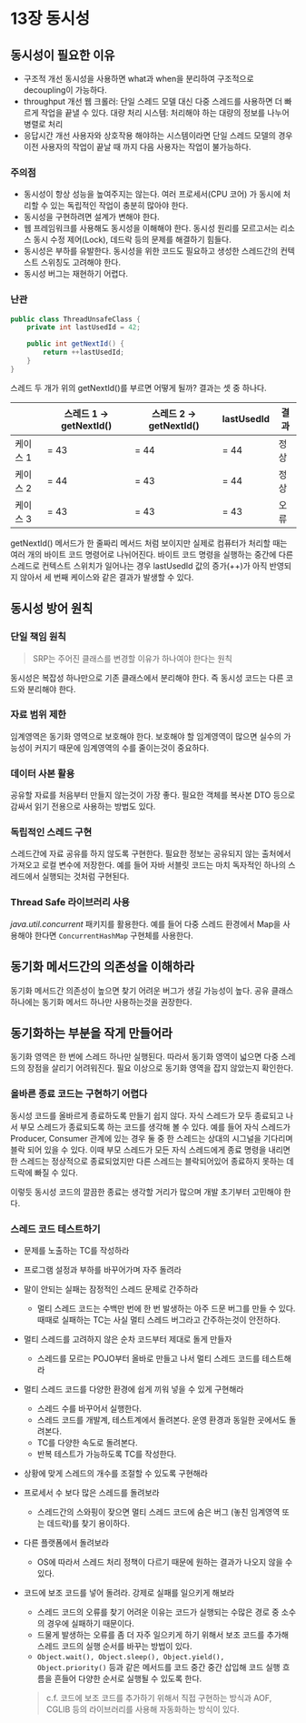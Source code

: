 # 13장 동시성

## 동시성이 필요한 이유

- 구조적 개선
동시성을 사용하면 what과 when을 분리하여 구조적으로 decoupling이 가능하다.
- throughput 개선
웹 크롤러: 단일 스레드 모델 대신 다중 스레드를 사용하면 더 빠르게 작업을 끝낼 수 있다.
대량 처리 시스템: 처리해야 하는 대량의 정보를 나누어 병렬로 처리
- 응답시간 개선
사용자와 상호작용 해야하는 시스템이라면 단일 스레드 모델의 경우 이전 사용자의 작업이 끝날 때 까지 다음 사용자는 작업이 불가능하다.

### 주의점

- 동시성이 항상 성능을 높여주지는 않는다.
여러 프로세서(CPU 코어) 가 동시에 처리할 수 있는 독립적인 작업이 충분히 많아야 한다.
- 동시성을 구현하려면 설계가 변해야 한다.
- 웹 프레임워크를 사용해도 동시성을 이해해야 한다.
동시성 원리를 모르고서는 리소스 동시 수정 제어(Lock), 데드락 등의 문제를 해결하기 힘들다.
- 동시성은 부하를 유발한다.
동시성을 위한 코드도 필요하고 생성한 스레드간의 컨텍스트 스위칭도 고려해야 한다.
- 동시성 버그는 재현하기 어렵다.

### 난관

```java
public class ThreadUnsafeClass {
    private int lastUsedId = 42;

    public int getNextId() {
        return ++lastUsedId;
    }
}
```

스레드 두 개가 위의 getNextId()를 부르면 어떻게 될까? 
결과는 셋 중 하나다.

|  | 스레드 1 → getNextId() | 스레드 2 → getNextId() | lastUsedId | 결과 |
| --- | --- | --- | --- | --- |
| 케이스 1 | = 43 | = 44 | = 44 | 정상 |
| 케이스 2 | = 44 | = 43 | = 44 | 정상 |
| 케이스 3 | = 43 | = 43  | = 43 | 오류 |

getNextId() 메서드가 한 줄짜리 메서드 처럼 보이지만 실제로 컴퓨터가 처리할 때는 여러 개의 바이트 코드 명령어로 나뉘어진다. 
바이트 코드 명령을 실행하는 중간에 다른 스레드로 컨텍스트 스위치가 일어나는 경우 lastUsedId 값의 증가(++)가 아직 반영되지 않아서 세 번째 케이스와 같은 결과가 발생할 수 있다.

## 동시성 방어 원칙

### 단일 책임 원칙

> SRP는 주어진 클래스를 변경할 이유가 하나여야 한다는 원칙
> 

동시성은 복잡성 하나만으로 기존 클래스에서 분리해야 한다. 즉 동시성 코드는 다른 코드와 분리해야 한다.

### 자료 범위 제한

임계영역은 동기화 영역으로 보호해야 한다. 보호해야 할 임계영역이 많으면 실수의 가능성이 커지기 때문에 임계영역의 수를 줄이는것이 중요하다. 

### 데이터 사본 활용

공유할 자료를 처음부터 만들지 않는것이 가장 좋다. 필요한 객체를 복사본 DTO 등으로 감싸서 읽기 전용으로 사용하는 방법도 있다.

### 독립적인 스레드 구현

스레드간에 자료 공유를 하지 않도록 구현한다. 필요한 정보는 공유되지 않는 출처에서 가져오고 로컬 변수에 저장한다. 예를 들어 자바 서블릿 코드는 마치 독자적인 하나의 스레드에서 실행되는 것처럼 구현된다. 

### Thread Safe 라이브러리 사용

*java.util.concurrent* 패키지를 활용한다. 예를 들어 다중 스레드 환경에서 Map을 사용해야 한다면 `ConcurrentHashMap` 구현체를 사용한다. 

## 동기화 메서드간의 의존성을 이해하라

동기화 메서드간 의존성이 높으면 찾기 어려운 버그가 생길 가능성이 높다. 공유 클래스 하나에는 동기화 메서드 하나만 사용하는것을 권장한다. 

## 동기화하는 부분을 작게 만들어라

동기화 영역은 한 번에 스레드 하나만 실행된다. 따라서 동기화 영역이 넓으면 다중 스레드의 장점을 살리기 어려워진다. 필요 이상으로 동기화 영역을 잡지 않았는지 확인한다.

### 올바른 종료 코드는 구현하기 어렵다

동시성 코드를 올바르게 종료하도록 만들기 쉽지 않다. 
자식 스레드가 모두 종료되고 나서 부모 스레드가 종료되도록 하는 코드를 생각해 볼 수 있다. 예를 들어 자식 스레드가 Producer, Consumer 관계에 있는 경우 둘 중 한 스레드는 상대의 시그널을 기다리며 블락 되어 있을 수 있다. 이때 부모 스레드가 모든 자식 스레드에게 종료 명령을 내리면 한 스레드는 정상적으로 종료되었지만 다른 스레드는 블락되어있어 종료하지 못하는 데드락에 빠질 수 있다.

이렇듯 동시성 코드의 깔끔한 종료는 생각할 거리가 많으며 개발 초기부터 고민해야 한다.

### 스레드 코드 테스트하기

- 문제를 노출하는 TC를 작성하라
- 프로그램 설정과 부하를 바꾸어가며 자주 돌려라
- 말이 안되는 실패는 잠정적인 스레드 문제로 간주하라
    - 멀티 스레드 코드는 수백만 번에 한 번 발생하는 아주 드문 버그를 만들 수 있다. 때때로 실패하는 TC는 사실 멀티 스레드 버그라고 간주하는것이 안전하다.
- 멀티 스레드를 고려하지 않은 순차 코드부터 제대로 돌게 만들자
    - 스레드를 모르는 POJO부터 올바로 만들고 나서 멀티 스레드 코드를 테스트해라
- 멀티 스레드 코드를 다양한 환경에 쉽게 끼워 넣을 수 있게 구현해라
    - 스레드 수를 바꾸어서 실행한다.
    - 스레드 코드를 개발계, 테스트계에서 돌려본다. 운영 환경과 동일한 곳에서도 돌려본다.
    - TC를 다양한 속도로 돌려본다.
    - 반복 테스트가 가능하도록 TC를 작성한다.
- 상황에 맞게 스레드의 개수를 조절할 수 있도록 구현해라
- 프로세서 수 보다 많은 스레드를 돌려보라
    - 스레드간의 스와핑이 잦으면 멀티 스레드 코드에 숨은 버그 (놓친 임계영역 또는 데드락)를 찾기 용이하다.
- 다른 플랫폼에서 돌려보라
    - OS에 따라서 스레드 처리 정책이 다르기 때문에 원하는 결과가 나오지 않을 수 있다.
- 코드에 보조 코드를 넣어 돌려라. 강제로 실패를 일으키게 해보라
    - 스레드 코드의 오류를 찾기 어려운 이유는 코드가 실행되는 수많은 경로 중 소수의 경우에 실패하기 때문이다.
    - 드물게 발생하는 오류를 좀 더 자주 일으키게 하기 위해서 보조 코드를 추가해 스레드 코드의 실행 순서를 바꾸는 방법이 있다.
    - `Object.wait(), Object.sleep(), Object.yield(), Object.priority()` 등과 같은 메서드를 코드 중간 중간 삽입해 코드 실행 흐름을 흔들어 다양한 순서로 실행될 수 있도록 한다.
    
    > c.f. 코드에 보조 코드를 추가하기 위해서 직접 구현하는 방식과 AOF, CGLIB 등의 라이브러리를 사용해 자동화하는 방식이 있다.
    >